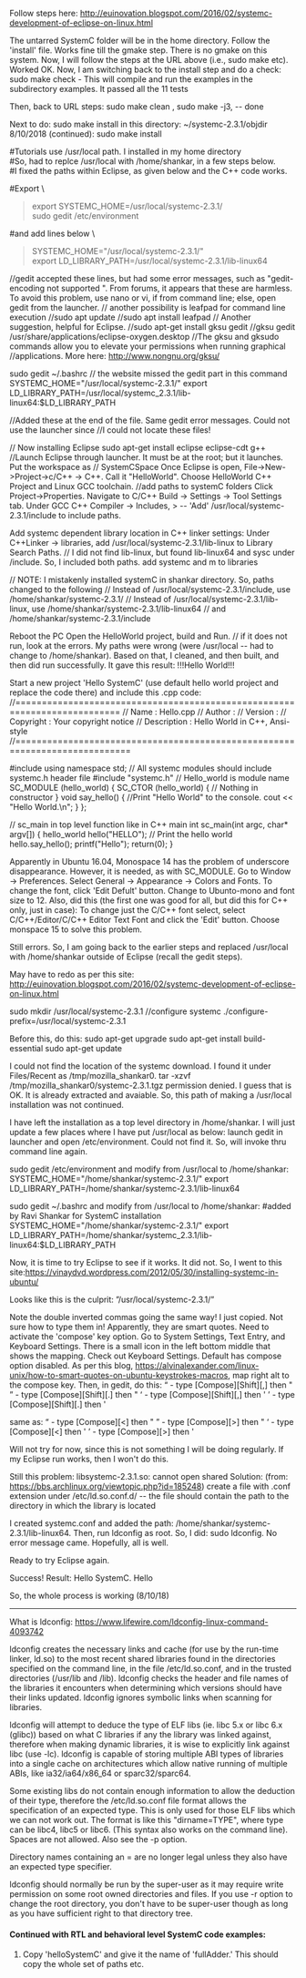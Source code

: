 Follow steps here: http://euinovation.blogspot.com/2016/02/systemc-development-of-eclipse-on-linux.html

The untarred SystemC folder will be in the home directory. Follow the 'install' file. Works fine till the gmake step. There is no gmake on this system. Now, I will follow the steps at the URL above (i.e., sudo make etc). Worked OK. Now, I am switching back to the install step and do a check: sudo make check - This will compile and run the examples in the subdirectory examples. It passed all the 11 tests

Then, back to URL steps: sudo make clean , sudo make -j3, -- done

Next to do: sudo make install in this directory: ~/systemc-2.3.1/objdir
8/10/2018 (continued):
sudo make install

#Tutorials use /usr/local path. I installed in my home directory \
#So, had to replce /usr/local with /home/shankar, in a few steps below. \
#I fixed the paths within Eclipse, as given below and the C++ code works. 

#Export \
>export SYSTEMC_HOME=/usr/local/systemc-2.3.1/ \
sudo gedit /etc/environment 

#and add lines below \
>SYSTEMC_HOME="/usr/local/systemc-2.3.1/" \
export LD_LIBRARY_PATH=/usr/local/systemc-2.3.1/lib-linux64 

//gedit accepted these lines, but had some error messages, such as "gedit-encoding not supported
". From forums, it appears that these are harmless. To avoid this problem, use nano or vi, if from command line; else, open gedit from the launcher.
// another possibility is leafpad for command line execution
//sudo apt update
//sudo apt install leafpad
// Another suggestion, helpful for Eclipse.
//sudo apt-get install gksu gedit
//gksu gedit /usr/share/applications/eclipse-oxygen.desktop
//The gksu and gksudo commands allow you to elevate your permissions when running graphical 
//applications. More here: http://www.nongnu.org/gksu/

sudo gedit ~/.bashrc  // the website missed the gedit part in this command
SYSTEMC_HOME="/usr/local/systemc-2.3.1/"
export LD_LIBRARY_PATH=/usr/local/systemc_2.3.1/lib-linux64:$LD_LIBRARY_PATH

//Added these at the end of the file. Same gedit error messages. Could not use the launcher since 
//I could not locate these files!

// Now installing Eclipse
sudo apt-get install eclipse eclipse-cdt g++
//Launch Eclipse through launcher. It must be at the root; but it launches. Put the workspace as
// SystemCSpace
Once Eclipse is open, File->New->Project->c/C++ -> C++. Call it "HelloWorld". Choose  HelloWorld C++ Project and Linux GCC toolchain.
//add paths to systemC folders
Click Project->Properties. Navigate to C/C++ Build -> Settings -> Tool Settings tab.
Under GCC C++ Compiler -> Includes, <click on the add icon on top RHS>> -- 'Add' /usr/local/systemc-2.3.1/include to include paths. 

Add systemc dependent library location in C++ linker settings:
Under C++Linker -> libraries,
add /usr/local/systemc-2.3.1/lib-linux to Library Search Paths. 
// I did not find lib-linux, but found lib-linux64 and sysc under /include. So, I included both paths. 
add systemc and m to libraries

// NOTE: I mistakenly installed systemC in shankar directory. So, paths changed to the following
// Instead of /usr/local/systemc-2.3.1/include, use /home/shankar/systemc-2.3.1/
// Instead of /usr/local/systemc-2.3.1/lib-linux, use /home/shankar/systemc-2.3.1/lib-linux64
// and /home/shankar/systemc-2.3.1/include

Reboot the PC
Open the HelloWorld project, build and Run.
// if it does not run, look at the errors. My paths were wrong (were /usr/local -- had to change to /home/shankar). Based on that, I cleaned, and then built, and then did run successfully. It gave this result: !!!Hello World!!!


Start a new project 'Hello SystemC' (use default hello world project and replace the code there) and include this .cpp code:
 //==========================================================================
// Name : Hello.cpp
// Author :
// Version :
// Copyright : Your copyright notice
// Description : Hello World in C++, Ansi-style
//============================================================================

#include <iostream>
using namespace std;
// All systemc modules should include systemc.h header file
#include "systemc.h"
// Hello_world is module name
SC_MODULE (hello_world) {
SC_CTOR (hello_world) {
// Nothing in constructor
}
void say_hello() {
//Print "Hello World" to the console.
cout << "Hello World.\n";
}
};

// sc_main in top level function like in C++ main
int sc_main(int argc, char* argv[]) {
hello_world hello("HELLO");
// Print the hello world
hello.say_hello();
printf("Hello");
return(0);
}

Apparently in Ubuntu 16.04, Monospace 14 has the problem of underscore disappearance. However, it is needed, as with SC_MODULE. Go to Window -> Preferences. Select General -> Appearance -> Colors and Fonts. To change the font, click 'Edit Defult' button. Change to Ubunto-mono and font size to 12. Also, did this (the first one was good for all, but did this for C++ only, just in case): 
To change just the C/C++ font select, select C/C++/Editor/C/C++ Editor Text Font and click the 'Edit' button. Choose monspace 15 to solve this problem. 

Still errors. So, I am going back to the earlier steps and replaced /usr/local with /home/shankar outside of Eclipse (recall the gedit steps). 

May have to redo as per this site: http://euinovation.blogspot.com/2016/02/systemc-development-of-eclipse-on-linux.html

sudo mkdir /usr/local/systemc-2.3.1
//configure systemc
./configure-prefix=/usr/local/systemc-2.3.1

Before this, do this:
sudo apt-get upgrade
sudo apt-get install build-essential
sudo apt-get update

I could not find the location of the systemc download. I found it under Files/Recent as /tmp/mozilla_shankar0.
tar -xzvf /tmp/mozilla_shankar0/systemc-2.3.1.tgz
permission denied. I guess that is OK. It is already extracted and avaiable. So, this path of making a /usr/local installation was not continued. 

I have left the installation as a top level directory in /home/shankar. I will just update a few places where I have put /usr/local as below:
launch gedit in launcher and open /etc/environment. Could not find it. So, will invoke thru command line again.

sudo gedit /etc/environment
and modify from /usr/local to /home/shankar:
SYSTEMC_HOME="/home/shankar/systemc-2.3.1/"
export LD_LIBRARY_PATH=/home/shankar/systemc-2.3.1/lib-linux64

sudo gedit ~/.bashrc and modify from /usr/local to /home/shankar:
#added by Ravi Shankar for SystemC installation
SYSTEMC_HOME="/home/shankar/systemc-2.3.1/"
export LD_LIBRARY_PATH=/home/shankar/systemc_2.3.1/lib-linux64:$LD_LIBRARY_PATH

Now, it is time to try Eclipse to see if it works.
It did not. So, I went to this site:https://vinaydvd.wordpress.com/2012/05/30/installing-systemc-in-ubuntu/

Looks like this is the culprit: ”/usr/local/systemc-2.3.1/”

Note the double inverted commas going the same way! I just copied. Not sure how to type them in!
Apparently, they are smart quotes. Need to activate the 'compose' key option. Go to System Settings, Text Entry, and Keyboard Settings. There is a small icon in the left bottom middle that shows the mapping. Check out Keyboard Settings. Default has compose option disabled. As per this blog, https://alvinalexander.com/linux-unix/how-to-smart-quotes-on-ubuntu-keystrokes-macros, map right alt to the compose key. Then, in gedit, do this:
“  -  type [Compose][Shift][,] then "
”  -  type [Compose][Shift][.] then "
‘  -  type [Compose][Shift][,] then '
’  -  type [Compose][Shift][.] then '

same as: 
“  -  type [Compose][<] then "
”  -  type [Compose][>] then "
‘  -  type [Compose][<] then '
’  -  type [Compose][>] then '

Will not try for now, since this is not something I will be doing regularly. If my Eclipse run works, then I won't do this. 

Still this problem:
libsystemc-2.3.1.so: cannot open shared
Solution: (from: https://bbs.archlinux.org/viewtopic.php?id=185248)
create a file with .conf extension under /etc/ld.so.conf.d/ -- the file should contain the path to the directory in which the library is located

I created systemc.conf and added the path: /home/shankar/systemc-2.3.1/lib-linux64. 
Then, run ldconfig as root. So, I did: sudo ldconfig. No error message came. Hopefully, all is well. 

Ready to try Eclipse again.

Success!
Result:
Hello SystemC.
Hello

So, the whole process is working (8/10/18)



---------------------------------------------

What is ldconfig: https://www.lifewire.com/ldconfig-linux-command-4093742


ldconfig creates the necessary links and cache (for use by the run-time linker, ld.so) to the most recent shared libraries found in the directories specified on the command line, in the file /etc/ld.so.conf, and in the trusted directories (/usr/lib and /lib). ldconfig checks the header and file names of the libraries it encounters when determining which versions should have their links updated. ldconfig ignores symbolic links when scanning for libraries.

ldconfig will attempt to deduce the type of ELF libs (ie. libc 5.x or libc 6.x (glibc)) based on what C libraries if any the library was linked against, therefore when making dynamic libraries, it is wise to explicitly link against libc (use -lc). ldconfig is capable of storing multiple ABI types of libraries into a single cache on architectures which allow native running of multiple ABIs, like ia32/ia64/x86_64 or sparc32/sparc64.

Some existing libs do not contain enough information to allow the deduction of their type, therefore the /etc/ld.so.conf file format allows the specification of an expected type. This is only used for those ELF libs which we can not work out. The format is like this "dirname=TYPE", where type can be libc4, libc5 or libc6. (This syntax also works on the command line). Spaces are not allowed. Also see the -p option.

Directory names containing an = are no longer legal unless they also have an expected type specifier.

ldconfig should normally be run by the super-user as it may require write permission on some root owned directories and files. If you use -r option to change the root directory, you don't have to be super-user though as long as you have sufficient right to that directory tree.

#### Continued with RTL and behavioral level SystemC code examples:

1. Copy 'helloSystemC' and give it the name of 'fullAdder.' This should copy the whole set of paths etc.







